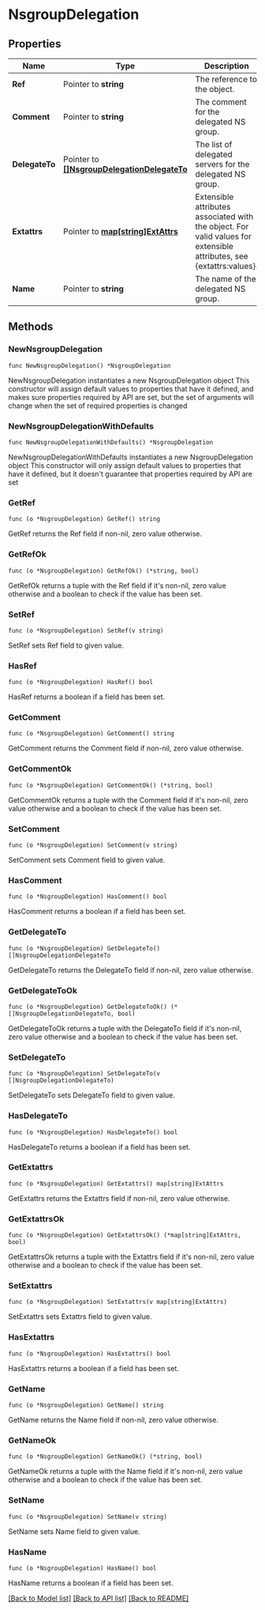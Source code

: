 # NsgroupDelegation

## Properties

Name | Type | Description | Notes
------------ | ------------- | ------------- | -------------
**Ref** | Pointer to **string** | The reference to the object. | [optional] 
**Comment** | Pointer to **string** | The comment for the delegated NS group. | [optional] 
**DelegateTo** | Pointer to [**[]NsgroupDelegationDelegateTo**](NsgroupDelegationDelegateTo.md) | The list of delegated servers for the delegated NS group. | [optional] 
**Extattrs** | Pointer to [**map[string]ExtAttrs**](ExtAttrs.md) | Extensible attributes associated with the object. For valid values for extensible attributes, see {extattrs:values}. | [optional] 
**Name** | Pointer to **string** | The name of the delegated NS group. | [optional] 

## Methods

### NewNsgroupDelegation

`func NewNsgroupDelegation() *NsgroupDelegation`

NewNsgroupDelegation instantiates a new NsgroupDelegation object
This constructor will assign default values to properties that have it defined,
and makes sure properties required by API are set, but the set of arguments
will change when the set of required properties is changed

### NewNsgroupDelegationWithDefaults

`func NewNsgroupDelegationWithDefaults() *NsgroupDelegation`

NewNsgroupDelegationWithDefaults instantiates a new NsgroupDelegation object
This constructor will only assign default values to properties that have it defined,
but it doesn't guarantee that properties required by API are set

### GetRef

`func (o *NsgroupDelegation) GetRef() string`

GetRef returns the Ref field if non-nil, zero value otherwise.

### GetRefOk

`func (o *NsgroupDelegation) GetRefOk() (*string, bool)`

GetRefOk returns a tuple with the Ref field if it's non-nil, zero value otherwise
and a boolean to check if the value has been set.

### SetRef

`func (o *NsgroupDelegation) SetRef(v string)`

SetRef sets Ref field to given value.

### HasRef

`func (o *NsgroupDelegation) HasRef() bool`

HasRef returns a boolean if a field has been set.

### GetComment

`func (o *NsgroupDelegation) GetComment() string`

GetComment returns the Comment field if non-nil, zero value otherwise.

### GetCommentOk

`func (o *NsgroupDelegation) GetCommentOk() (*string, bool)`

GetCommentOk returns a tuple with the Comment field if it's non-nil, zero value otherwise
and a boolean to check if the value has been set.

### SetComment

`func (o *NsgroupDelegation) SetComment(v string)`

SetComment sets Comment field to given value.

### HasComment

`func (o *NsgroupDelegation) HasComment() bool`

HasComment returns a boolean if a field has been set.

### GetDelegateTo

`func (o *NsgroupDelegation) GetDelegateTo() []NsgroupDelegationDelegateTo`

GetDelegateTo returns the DelegateTo field if non-nil, zero value otherwise.

### GetDelegateToOk

`func (o *NsgroupDelegation) GetDelegateToOk() (*[]NsgroupDelegationDelegateTo, bool)`

GetDelegateToOk returns a tuple with the DelegateTo field if it's non-nil, zero value otherwise
and a boolean to check if the value has been set.

### SetDelegateTo

`func (o *NsgroupDelegation) SetDelegateTo(v []NsgroupDelegationDelegateTo)`

SetDelegateTo sets DelegateTo field to given value.

### HasDelegateTo

`func (o *NsgroupDelegation) HasDelegateTo() bool`

HasDelegateTo returns a boolean if a field has been set.

### GetExtattrs

`func (o *NsgroupDelegation) GetExtattrs() map[string]ExtAttrs`

GetExtattrs returns the Extattrs field if non-nil, zero value otherwise.

### GetExtattrsOk

`func (o *NsgroupDelegation) GetExtattrsOk() (*map[string]ExtAttrs, bool)`

GetExtattrsOk returns a tuple with the Extattrs field if it's non-nil, zero value otherwise
and a boolean to check if the value has been set.

### SetExtattrs

`func (o *NsgroupDelegation) SetExtattrs(v map[string]ExtAttrs)`

SetExtattrs sets Extattrs field to given value.

### HasExtattrs

`func (o *NsgroupDelegation) HasExtattrs() bool`

HasExtattrs returns a boolean if a field has been set.

### GetName

`func (o *NsgroupDelegation) GetName() string`

GetName returns the Name field if non-nil, zero value otherwise.

### GetNameOk

`func (o *NsgroupDelegation) GetNameOk() (*string, bool)`

GetNameOk returns a tuple with the Name field if it's non-nil, zero value otherwise
and a boolean to check if the value has been set.

### SetName

`func (o *NsgroupDelegation) SetName(v string)`

SetName sets Name field to given value.

### HasName

`func (o *NsgroupDelegation) HasName() bool`

HasName returns a boolean if a field has been set.


[[Back to Model list]](../README.md#documentation-for-models) [[Back to API list]](../README.md#documentation-for-api-endpoints) [[Back to README]](../README.md)


